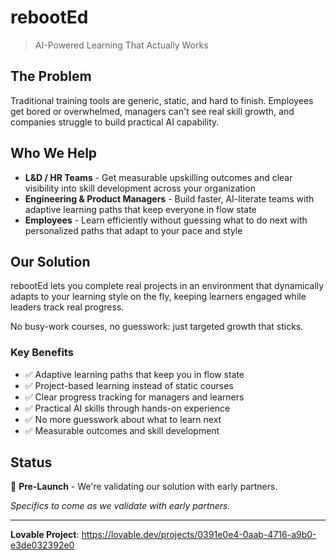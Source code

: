 # rebootEd

> AI-Powered Learning That Actually Works

## The Problem

Traditional training tools are generic, static, and hard to finish. Employees get bored or overwhelmed, managers can't see real skill growth, and companies struggle to build practical AI capability.

## Who We Help

- **L&D / HR Teams** - Get measurable upskilling outcomes and clear visibility into skill development across your organization
- **Engineering & Product Managers** - Build faster, AI-literate teams with adaptive learning paths that keep everyone in flow state  
- **Employees** - Learn efficiently without guessing what to do next with personalized paths that adapt to your pace and style

## Our Solution

rebootEd lets you complete real projects in an environment that dynamically adapts to your learning style on the fly, keeping learners engaged while leaders track real progress.

No busy-work courses, no guesswork: just targeted growth that sticks.

### Key Benefits

- ✅ Adaptive learning paths that keep you in flow state
- ✅ Project-based learning instead of static courses  
- ✅ Clear progress tracking for managers and learners
- ✅ Practical AI skills through hands-on experience
- ✅ No more guesswork about what to learn next
- ✅ Measurable outcomes and skill development

## Status

🚀 **Pre-Launch** - We're validating our solution with early partners. 

*Specifics to come as we validate with early partners.*

---

**Lovable Project**: https://lovable.dev/projects/0391e0e4-0aab-4716-a9b0-e3de032392e0
